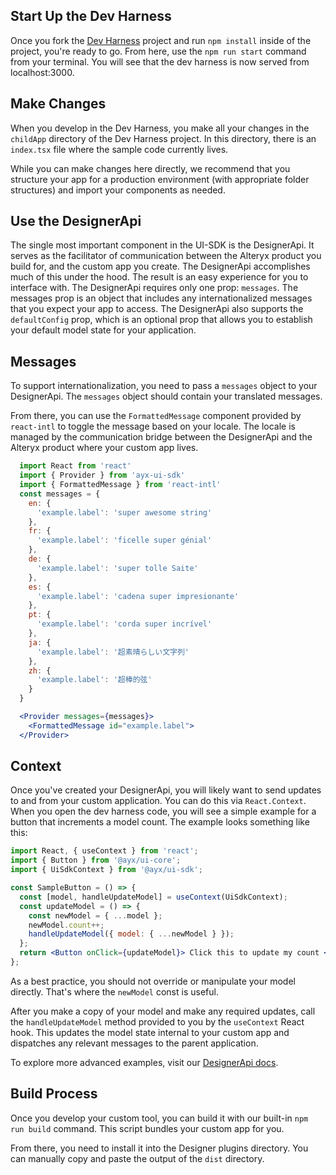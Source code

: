 ## Start Up the Dev Harness

Once you fork the [Dev Harness](https://git.alteryx.com/ayx-ui-sdk/ui-sdk-dev-harness) project and run `npm install` inside of the project, you're ready to go. From here, use the `npm run start` command from your terminal. You will see that the dev harness is now served from localhost:3000.

## Make Changes

When you develop in the Dev Harness, you make all your changes in the `childApp` directory of the Dev Harness project. In this directory, there is an `index.tsx` file where the sample code currently lives.

While you can make changes here directly, we recommend that you structure your app for a production environment (with appropriate folder structures) and import your components as needed.

## Use the DesignerApi

The single most important component in the UI-SDK is the DesignerApi. It serves as the facilitator of communication between the Alteryx product you build for, and the custom app you create. The DesignerApi accomplishes much of this under the hood. The result is an easy experience for you to interface with. The DesignerApi requires only one prop: `messages`. The messages prop is an object that includes any internationalized messages that you expect your app to access. The DesignerApi also supports the `defaultConfig` prop, which is an optional prop that allows you to establish your default model state for your application.

## Messages

To support internationalization, you need to pass a `messages` object to your DesignerApi. The `messages` object should contain your translated messages.

From there, you can use the `FormattedMessage` component provided by `react-intl` to toggle the message based on your locale. The locale is managed by the communication bridge between the DesignerApi and the Alteryx product where your custom app lives.

``` jsx static
  import React from 'react'
  import { Provider } from 'ayx-ui-sdk'
  import { FormattedMessage } from 'react-intl'
  const messages = {
    en: {
      'example.label': 'super awesome string'
    },
    fr: {
      'example.label': 'ficelle super génial'
    },
    de: {
      'example.label': 'super tolle Saite'
    },
    es: {
      'example.label': 'cadena super impresionante'
    },
    pt: {
      'example.label': 'corda super incrível'
    },
    ja: {
      'example.label': '超素晴らしい文字列'
    },
    zh: {
      'example.label': '超棒的弦'
    }
  }

  <Provider messages={messages}>
    <FormattedMessage id="example.label">
  </Provider>
```

## Context

Once you've created your DesignerApi, you will likely want to send updates to and from your custom application. You can do this via `React.Context`. When you open the dev harness code, you will see a simple example for a button that increments a model count. The example looks something like this:

```jsx static
import React, { useContext } from 'react';
import { Button } from '@ayx/ui-core';
import { UiSdkContext } from '@ayx/ui-sdk';

const SampleButton = () => {
  const [model, handleUpdateModel] = useContext(UiSdkContext);
  const updateModel = () => {
    const newModel = { ...model };
    newModel.count++;
    handleUpdateModel({ model: { ...newModel } });
  };
  return <Button onClick={updateModel}> Click this to update my count </Button>;
};
```

As a best practice, you should not override or manipulate your model directly. That's where the `newModel` const is useful.

After you make a copy of your model and make any required updates, call the `handleUpdateModel` method provided to you by the `useContext` React hook. This updates the model state internal to your custom app and dispatches any relevant messages to the parent application.

To explore more advanced examples, visit our [DesignerApi docs](#/UI-SDK%20Components/DesignerApi).

## Build Process

Once you develop your custom tool, you can build it with our built-in `npm run build` command. This script bundles your custom app for you.

From there, you need to install it into the Designer plugins directory. You can manually copy and paste the output of the `dist` directory.